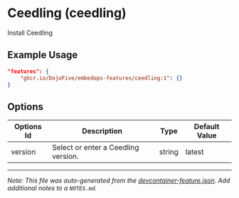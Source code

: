 
# Ceedling (ceedling)

Install Ceedling

## Example Usage

```json
"features": {
    "ghcr.io/DojoFive/embedops-features/ceedling:1": {}
}
```

## Options

| Options Id | Description | Type | Default Value |
|-----|-----|-----|-----|
| version | Select or enter a Ceedling version. | string | latest |



---

_Note: This file was auto-generated from the [devcontainer-feature.json](https://github.com/DojoFive/embedops-features/blob/main/src/ceedling/devcontainer-feature.json).  Add additional notes to a `NOTES.md`._
